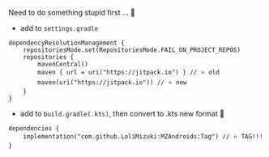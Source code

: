 Need to do something stupid first ... 🤮

- add to `settings.gradle`
```
dependencyResolutionManagement {
    repositoriesMode.set(RepositoriesMode.FAIL_ON_PROJECT_REPOS)
    repositories {
        mavenCentral()
        maven { url = uri("https://jitpack.io") } // ⭐️ old
        maven(uri("https://jitpack.io")) // ⭐️ new
    }
}
```

- add to `build.gradle(.kts)`, then convert to .kts new format 🤮
```
dependencies {
    implementation("com.github.LoliMizuki:MZAndroids:Tag") // ⭐️ TAG!!!
}
```
